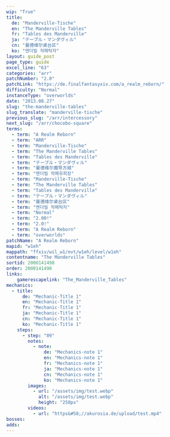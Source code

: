 ```yaml
---
wip: "True"
title:
  de: "Manderville-Tische"
  en: "The Manderville Tables"
  fr: "Tables des Manderville"
  ja: "テーブル・マンダヴィル"
  cn: "曼德维尔桌台区"
  ko: "맨더빌 작패탁자"
layout: guide_post
page_type: guide
excel_line: "63"
categories: "arr"
patchNumber: "2.0"
patchLink: "https://de.finalfantasyxiv.com/a_realm_reborn/"
difficulty: "Normal"
instanceType: "overworlds"
date: "2013.08.27"
slug: "the-manderville-tables"
slug_translate: "manderville-tische"
previous_slug: "/arr/intercessory"
next_slug: "/arr/chocobo-square"
terms:
  - term: "A Realm Reborn"
  - term: "ARR"
  - term: "Manderville-Tische"
  - term: "The Manderville Tables"
  - term: "Tables des Manderville"
  - term: "テーブル・マンダヴィル"
  - term: "曼德维尔魔导方城"
  - term: "맨더빌 작패유희장"
  - term: "Manderville-Tische"
  - term: "The Manderville Tables"
  - term: "Tables des Manderville"
  - term: "テーブル・マンダヴィル"
  - term: "曼德维尔桌台区"
  - term: "맨더빌 작패탁자"
  - term: "Normal"
  - term: "2.00!"
  - term: "2.0!"
  - term: "A Realm Reborn"
  - term: "overworlds"
patchName: "A Realm Reborn"
mapid: "w1eh"
mappath: "ffxiv/wil_w1/evt/w1eh/level/w1eh"
contentname: "The Manderville Tables"
sortid: 2000141498
order: 2000141498
links:
    gamerescapelink: "The_Manderville_Tables"
mechanics:
  - title:
      de: "Mechanic-Title 1"
      en: "Mechanic-Title 1"
      fr: "Mechanic-Title 1"
      ja: "Mechanic-Title 1"
      cn: "Mechanic-Title 1"
      ko: "Mechanic-Title 1"
    steps:
      - step: "09"
        notes:
          - note:
              de: "Mechanics-note 1"
              en: "Mechanics-note 1"
              fr: "Mechanics-note 1"
              ja: "Mechanics-note 1"
              cn: "Mechanics-note 1"
              ko: "Mechanics-note 1"
        images:
          - url: "/assets/img/test.webp"
            alt: "/assets/img/test.webp"
            height: "250px"
        videos:
          - url: "https&#58;//akurosia.de/upload/test.mp4"
bosses:
adds:
---
```

